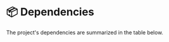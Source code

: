 <!--
SPDX-FileCopyrightText: © 2023 Romain Brault <mail@romainbrault.com>

SPDX-License-Identifier: MIT
-->

# 📦 Dependencies

The project's dependencies are summarized in the table below.

```{include} ../DEPENDENCIES.md

```

[dependencies]: dependencies
